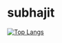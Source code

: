 

# subhajit
[![Top Langs](https://github-readme-stats.vercel.app/api/top-langs/?username=subhajit&layout=pie)](https://github.com/subhajit/github-readme-stats)
